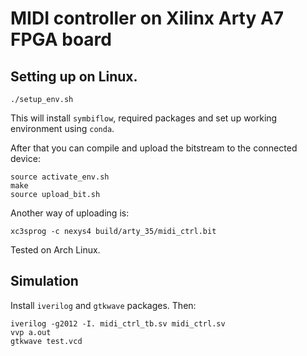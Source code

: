 MIDI controller on Xilinx Arty A7 FPGA board
=============================================

Setting up on Linux.
---------------------

```
./setup_env.sh
```

This will install `symbiflow`, required packages and set up working
environment using `conda`.

After that you can compile and upload the bitstream to the connected device:

```
source activate_env.sh
make
source upload_bit.sh
```

Another way of uploading is:

```
xc3sprog -c nexys4 build/arty_35/midi_ctrl.bit
```

Tested on Arch Linux.

Simulation
-----------

Install `iverilog` and `gtkwave` packages. Then:

```
iverilog -g2012 -I. midi_ctrl_tb.sv midi_ctrl.sv
vvp a.out
gtkwave test.vcd
```
